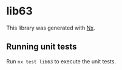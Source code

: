 # lib63

This library was generated with [Nx](https://nx.dev).

## Running unit tests

Run `nx test lib63` to execute the unit tests.
